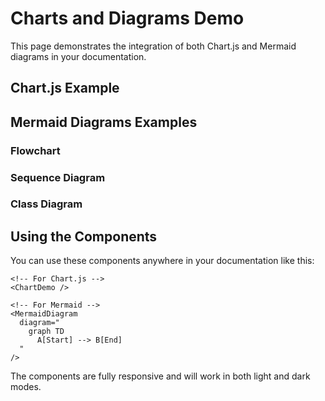 # Charts and Diagrams Demo

This page demonstrates the integration of both Chart.js and Mermaid diagrams in your documentation.

## Chart.js Example

<ChartDemo />

## Mermaid Diagrams Examples

### Flowchart

<MermaidDiagram
  diagram="
    graph TD
      A[Start] --> B{Is it working?}
      B -->|Yes| C[Great!]
      B -->|No| D[Debug]
      D --> B
  "
/>

### Sequence Diagram

<MermaidDiagram
  diagram="
    sequenceDiagram
      participant User
      participant System
      User->>System: Request Data
      System->>System: Process Request
      System-->>User: Return Response
  "
/>

### Class Diagram

<MermaidDiagram
  diagram="
    classDiagram
      class Animal {
        +String name
        +makeSound()
      }
      class Dog {
        +bark()
      }
      class Cat {
        +meow()
      }
      Animal <|-- Dog
      Animal <|-- Cat
  "
/>

## Using the Components

You can use these components anywhere in your documentation like this:

```vue
<!-- For Chart.js -->
<ChartDemo />

<!-- For Mermaid -->
<MermaidDiagram
  diagram="
    graph TD
      A[Start] --> B[End]
  "
/>
```

The components are fully responsive and will work in both light and dark modes. 